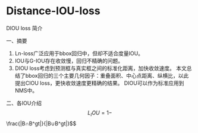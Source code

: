 # Distance-IOU-loss
DIOU loss 简介


一、摘要
1. Ln-loss广泛应用于bbox回归中，但却不适合度量IOU。
2. IOU与G-IOU存在收敛慢，回归不精确的问题。
3. DIOU loss考虑到预测框与真实框之间的标准化距离，加快收敛速度。
本文总结了bbox回归的三个主要几何因子：重叠面积、中心点距离、纵横比，以此提出CIOU loss，更快收敛速度更精确的结果。
DIOU可以作为标准应用到NMS中。


二、各IOU介绍
$$L_IOU = 1- $$\frac{|B$\cap$B^gt|}{|B$\cup$B^gt|}$$


